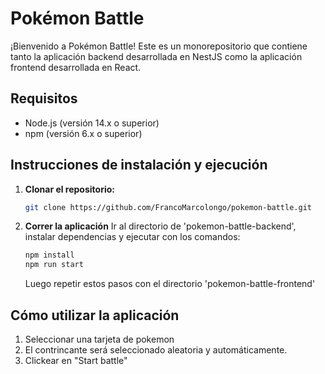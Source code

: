 # Pokémon Battle

¡Bienvenido a Pokémon Battle! Este es un monorepositorio que contiene tanto 
la aplicación backend desarrollada en NestJS como la aplicación frontend desarrollada en React.

## Requisitos

- Node.js (versión 14.x o superior)
- npm (versión 6.x o superior)

## Instrucciones de instalación y ejecución

1. **Clonar el repositorio:**
   ```bash
   git clone https://github.com/FrancoMarcolongo/pokemon-battle.git
2. **Correr la aplicación**
  Ir al directorio de 'pokemon-battle-backend', instalar dependencias y ejecutar con los comandos:

   ```bash
   npm install
   npm run start
   ```

   Luego repetir estos pasos con el directorio 'pokemon-battle-frontend'
   
## Cómo utilizar la aplicación
1. Seleccionar una tarjeta de pokemon
2. El contrincante será seleccionado aleatoria y automáticamente.
3. Clickear en "Start battle"
